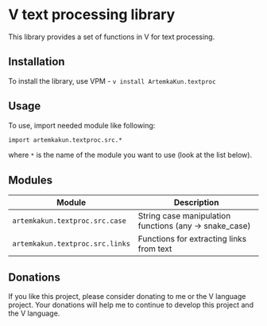 # V text processing library

This library provides a set of functions in V for text processing.

## Installation

To install the library, use VPM - `v install ArtemkaKun.textproc`

## Usage

To use, import needed module like following:

```v
import artemkakun.textproc.src.*
```

where `*` is the name of the module you want to use (look at the list below).

## Modules

| Module                          | Description                                           |
|---------------------------------|-------------------------------------------------------|
| `artemkakun.textproc.src.case`  | String case manipulation functions (any → snake_case) |
| `artemkakun.textproc.src.links` | Functions for extracting links from text              |

## Donations

If you like this project, please consider donating to me or the V language project.
Your donations will help me to continue to develop this project and the V language.
